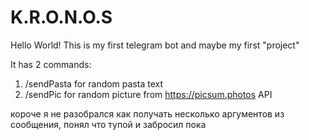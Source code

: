 # K.R.O.N.O.S

Hello World! This is my first telegram bot and maybe my first "project" 

It has 2 commands:
1) /sendPasta for random pasta text
2) /sendPic for random picture from https://picsum.photos API

короче я не разобрался как получать несколько аргументов из сообщения, понял что тупой и забросил пока

